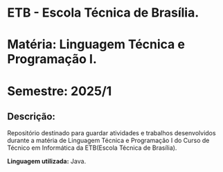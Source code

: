 # **ETB** - Escola Técnica de Brasília.
# **Matéria:** Linguagem Técnica e Programação I.
# **Semestre:** 2025/1

## **Descrição:**
Repositório destinado para guardar atividades e trabalhos desenvolvidos durante a matéria de Linguagem Técnica e Programação I do Curso de Técnico em Informática da ETB(Escola Técnica de Brasília).

**Linguagem utilizada:** Java.
